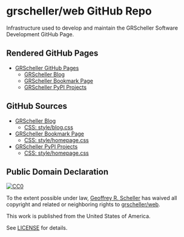 # grscheller/web GitHub Repo

Infrastructure used to develop and maintain the GRScheller Software
Development GitHub Page.

## Rendered GitHub Pages

- [GRScheller GitHub Pages](https://grscheller.github.io/web)
  - [GRScheller Blog](https://grscheller.github.io/web/blog.html)
  - [GRScheller Bookmark Page](https://grscheller.github.io/web/bookmark.html)
  - [GRScheller PyPI Projects](https://grscheller.github.io/web/pypi_repos.html)

## GitHub Sources

- [GRScheller Blog](src/blog.md)
  - [CSS: style/blog.css](docs/style/blog.css)
- [GRScheller Bookmark Page](docs/bookmark.html)
  - [CSS: style/homepage.css](docs/style/bookmark.css)
- [GRScheller PyPI Projects](docs/pypi_repos.html)
  - [CSS: style/homepage.css](docs/style/pypi_repos.css)


## Public Domain Declaration

<p xmlns:dct="http://purl.org/dc/terms/"
   xmlns:vcard="http://www.w3.org/2001/vcard-rdf/3.0#">
  <a rel="license"
     href="http://creativecommons.org/publicdomain/zero/1.0/">
     <img src="http://i.creativecommons.org/p/zero/1.0/88x31.png"
          style="border-style: none;"
          alt="CC0"></a>
</p>

To the extent possible under law,
[Geoffrey R. Scheller](https://github.com/grscheller)
has waived all copyright and related or neighboring rights to
[grscheller/web](https://github.com/grscheller/web).

This work is published from the United States of America.

See [LICENSE](LICENSE) for details.
